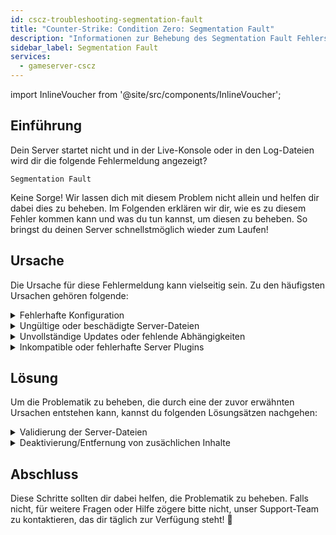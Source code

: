 ```yaml
---
id: cscz-troubleshooting-segmentation-fault
title: "Counter-Strike: Condition Zero: Segmentation Fault"
description: "Informationen zur Behebung des Segmentation Fault Fehlers bei einem Counter-Strike: Condition Zero Server von ZAP-Hosting - ZAP-Hosting.com Dokumentation"
sidebar_label: Segmentation Fault
services:
  - gameserver-cscz
---
```


import InlineVoucher from '@site/src/components/InlineVoucher';

## Einführung

Dein Server startet nicht und in der Live-Konsole oder in den Log-Dateien wird dir die folgende Fehlermeldung  angezeigt?

```
Segmentation Fault
```

Keine Sorge! Wir lassen dich mit diesem Problem nicht allein und helfen dir dabei dies zu beheben. Im Folgenden erklären wir dir, wie es zu diesem Fehler kommen kann und was du tun kannst, um diesen zu beheben. So bringst du deinen Server schnellstmöglich wieder zum Laufen!



<InlineVoucher />



## Ursache

Die Ursache für diese Fehlermeldung kann vielseitig sein. Zu den häufigsten Ursachen gehören folgende:

<details>
  <summary>Fehlerhafte Konfiguration</summary>

Eine unsachgemäß oder unvollständig konfigurierte Konfigurationsdatei kann dazu führen, dass der Server beim Start oder während des Betriebs auf ungültige Parameter oder unzulässige Speicherbereiche zugreift.

Dies kann insbesondere vorkommen, wenn zum Beispiel Einrückungen oder Wertezuweisungen nicht korrekt eingehalten werden. In der Folge kann dies zu einem Absturz oder undefiniertem Verhalten (z. B. Segmentation Fault) führen.

</details>

<details>
  <summary>Ungültige oder beschädigte Server-Dateien</summary>

  Durch fehlerhafte Übertragungen, manuelle Änderungen oder beschädigte Installationen können zentrale Serverdateien (wie ausführbare Dateien, Bibliotheken oder Konfigurationsdaten) beschädigt werden. Dies kann beim Laden oder Ausführen zu unerwartetem Verhalten oder kritischen Abstürzen wie einem Segmentation Fault führen.

</details>

<details>
  <summary>Unvollständige Updates oder fehlende Abhängigkeiten</summary>

  Wird ein Server Update nicht vollständig abgeschlossen oder fehlen bestimmte Abhängigkeiten oder Module, kann es beim Start oder während der Laufzeit zu fehlern kommen. 

</details>

<details>
  <summary>Inkompatible oder fehlerhafte Server Plugins</summary>

  Zusätzliche Erweiterungen wie zum Beispiel AMXmodX/Metamod oder Plugins, die nicht zur eingesetzten Serverversion passen oder fehlerhaft programmiert sind, können direkten Einfluss auf den Speicherzugriff des Servers nehmen und dementsprechend Probleme verursachen. 

</details>



## Lösung

Um die Problematik zu beheben, die durch eine der zuvor erwähnten Ursachen entstehen kann, kannst du folgenden Lösungsätzen nachgehen: 

<details>
  <summary>Validierung der Server-Dateien</summary>

Um mögliche Fehler durch beschädigte oder unvollständige Spieldateien auszuschließen, empfiehlt es sich, die Funktion **Validate Steam Files** im Gameserver **Dashboard** auszuführen.

![img](https://screensaver01.zap-hosting.com/index.php/s/AzwcGx4MwZotWBS/preview)

  Dabei wird der Gameserver  automatisch über die SteamCMD überprüft und fehlende oder fehlerhafte Dateien werden durch die Originalversion ersetzt. Der Vorgang läuft vollständig automatisiert ab und stellt sicher, dass die Serverdateien dem aktuellen Stand der Steam-Version entsprechen.

</details>

<details>
  <summary>Deaktivierung/Entfernung von zusächlichen Inhalte</summary>

Solltest du bei deinem Gameserver zusätzliche Inhalte wie Sourcemod/Metamod und Plugins hinzugefügt haben, so macht es Sinn diese zumindest einmal temporär zu deaktivieren und zu entfernen. 

Durch diesen Schritt kann ausgeschlossen werden, ob die Probleme durch die zusätzlich hinzugefügten Inhalte entstehen. Oftmals kann es beispiel nach Updates Probleme mit solchen zusätzlichen Inhalten geben, da diese nicht mehr oder noch nicht mit der neuen Server Version kompatibel sind. 

</details>

## Abschluss

Diese Schritte sollten dir dabei helfen, die Problematik zu beheben. Falls nicht, für weitere Fragen oder Hilfe zögere bitte nicht, unser Support-Team zu kontaktieren, das dir täglich zur Verfügung steht! 🙂
